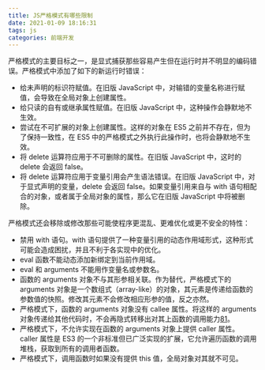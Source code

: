 ```yaml
---
title: JS严格模式有哪些限制
date: 2021-01-09 18:16:31
tags: js
categories: 前端开发
---
```


严格模式的主要目标之一，是显式捕获那些容易产生但在运行时并不明显的编码错误。严格模式中添加了如下的新运行时错误：

- 给未声明的标识符赋值。在旧版 JavaScript 中，对输错的变量名称进行赋值，会导致在全局对象上创建属性。
- 给只读的自有或继承属性赋值。在旧版 JavaScript 中，这种操作会静默地不生效。
- 尝试在不可扩展的对象上创建属性。这样的对象在 ES5 之前并不存在，但为了保持一致性，在 ES5 中的严格模式之外执行此操作时，也将会静默地不生效。
- 将 delete 运算符应用于不可删除的属性。在旧版 JavaScript 中，这时的 delete 会返回 false。
- 将 delete 运算符应用于变量引用会产生语法错误。在旧版 JavaScript 中，对于显式声明的变量，delete 会返回 false。如果变量引用来自与 with 语句相配合的对象，或者属于全局对象的属性，那么它在旧版 JavaScript 中将被删除。

严格模式还会移除或修改那些可能使程序更混乱、更难优化或更不安全的特性：

- 禁用 with 语句。with 语句提供了一种变量引用的动态作用域形式，这种形式可能会造成困扰，并且不利于各实现中的优化。
- eval 函数不能动态添加新绑定到当前作用域。
- eval 和 arguments 不能用作变量名或参数名。
- 函数的 arguments 对象不与其形参相关联。作为替代，严格模式下的 arguments 对象是一个数组式（array-like）的对象，其元素是传递给函数的参数值的快照。修改其元素不会修改相应形参的值，反之亦然。
- 严格模式下，函数的 arguments 对象没有 callee 属性。将这样的 arguments 对象传递给其他代码时，不会再隐式转移出对其上函数的调用能力[81](https://github.com/doodlewind/jshistory-cn/blob/master/notes.md#81)。
- 严格模式下，不允许实现在函数的 arguments 对象上提供 caller 属性。 caller 属性是 ES3 的一个非标准但已广泛实现的扩展，它允许遍历函数的调用堆栈，获取到所有的调用者函数。
- 严格模式下，调用函数时如果没有提供 this 值，全局对象对其就不可见。